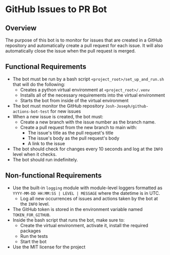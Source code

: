 # GitHub Issues to PR Bot

## Overview

The purpose of this bot is to monitor for issues that are created in a GitHub repository and automatically create a pull request for each issue. It will also automatically close the issue when the pull request is merged.

## Functional Requirements

- The bot must be run by a bash script `<project_root>/set_up_and_run.sh` that will do the following:
  - Creates a python virtual environment at `<project_root>/.venv`
  - Installs all of the necessary requirements into the virtual environment
  - Starts the bot from inside of the virtual environment
- The bot must monitor the GitHub repository `Josh-Joseph/github-actions-bot-test` for new issues
- When a new issue is created, the bot must:
  - Create a new branch with the issue number as the branch name.
  - Create a pull request from the new branch to main with:
    - The issue's title as the pull request's title
    - The issue's body as the pull request's body
    - A link to the issue
- The bot should check for changes every 10 seconds and log at the `INFO` level when it checks.
- The bot should run indefinitely.

## Non-functional Requirements

- Use the built-in `logging` module with module-level loggers formatted as `YYYY-MM-DD HH:MM:SS | LEVEL | MESSAGE` where the datetime is in UTC.
  - Log all new occurrences of issues and actions taken by the bot at the `INFO` level.
- The GitHub token is stored in the environment variable named `TOKEN_FOR_GITHUB`.
- Inside the bash script that runs the bot, make sure to:
    - Create the virtual environment, activate it, install the required packages
    - Run the tests
    - Start the bot
- Use the MIT license for the project